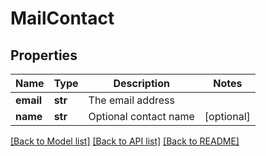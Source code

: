 # MailContact

## Properties
Name | Type | Description | Notes
------------ | ------------- | ------------- | -------------
**email** | **str** | The email address | 
**name** | **str** | Optional contact name | [optional] 

[[Back to Model list]](../README.md#documentation-for-models) [[Back to API list]](../README.md#documentation-for-api-endpoints) [[Back to README]](../README.md)

